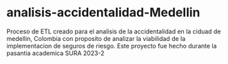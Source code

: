 # analisis-accidentalidad-Medellin

Proceso de ETL creado para el analisis de la accidentalidad en la ciduad de medellin, Colombia con proposito de analizar la viabilidad de la implementacion de seguros de riesgo.
Este proyecto fue hecho durante la pasantia academica SURA 2023-2
